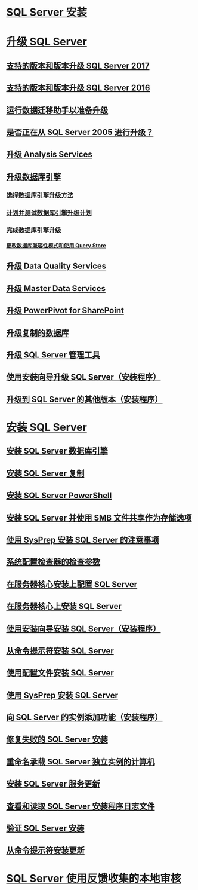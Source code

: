 # [SQL Server 安装](installation-for-sql-server.md)  
# [升级 SQL Server](upgrade-sql-server.md)  
## [支持的版本和版本升级 SQL Server 2017](supported-version-and-edition-upgrades-2017.md)  
## [支持的版本和版本升级 SQL Server 2016](supported-version-and-edition-upgrades.md)  
## [运行数据迁移助手以准备升级](prepare-for-upgrade-by-running-data-migration-assistant.md)  
## [是否正在从 SQL Server 2005 进行升级？](are-you-upgrading-from-sql-server-2005.md)  
## [升级 Analysis Services](upgrade-analysis-services.md)  
## [升级数据库引擎](upgrade-database-engine.md)  
### [选择数据库引擎升级方法](choose-a-database-engine-upgrade-method.md)  
### [计划并测试数据库引擎升级计划](plan-and-test-the-database-engine-upgrade-plan.md)  
### [完成数据库引擎升级](complete-the-database-engine-upgrade.md)  
#### [更改数据库兼容性模式和使用 Query Store](change-the-database-compatibility-mode-and-use-the-query-store.md)  
## [升级 Data Quality Services](upgrade-data-quality-services.md)  
## [升级 Master Data Services](upgrade-master-data-services.md)  
## [升级 PowerPivot for SharePoint](upgrade-power-pivot-for-sharepoint.md)  
## [升级复制的数据库](upgrade-replicated-databases.md)  
## [升级 SQL Server 管理工具](upgrade-sql-server-management-tools.md)  
## [使用安装向导升级 SQL Server（安装程序）](upgrade-sql-server-using-the-installation-wizard-setup.md)  
## [升级到 SQL Server 的其他版本（安装程序）](upgrade-to-a-different-edition-of-sql-server-setup.md)  
# [安装 SQL Server](install-sql-server.md)  
## [安装 SQL Server 数据库引擎](install-sql-server-database-engine.md)  
## [安装 SQL Server 复制](install-sql-server-replication.md)  
## [安装 SQL Server PowerShell](install-sql-server-powershell.md)  
## [安装 SQL Server 并使用 SMB 文件共享作为存储选项](install-sql-server-with-smb-fileshare-as-a-storage-option.md)  
## [使用 SysPrep 安装 SQL Server 的注意事项](considerations-for-installing-sql-server-using-sysprep.md)  
## [系统配置检查器的检查参数](check-parameters-for-the-system-configuration-checker.md)  
## [在服务器核心安装上配置 SQL Server](configure-sql-server-on-a-server-core-installation.md)  
## [在服务器核心上安装 SQL Server](install-sql-server-on-server-core.md)  
## [使用安装向导安装 SQL Server（安装程序）](install-sql-server-from-the-installation-wizard-setup.md)
## [从命令提示符安装 SQL Server](install-sql-server-from-the-command-prompt.md)  
## [使用配置文件安装 SQL Server](install-sql-server-using-a-configuration-file.md)  
## [使用 SysPrep 安装 SQL Server](install-sql-server-using-sysprep.md)  
## [向 SQL Server 的实例添加功能（安装程序）](add-features-to-an-instance-of-sql-server-setup.md)  
## [修复失败的 SQL Server 安装](repair-a-failed-sql-server-installation.md)  
## [重命名承载 SQL Server 独立实例的计算机](rename-a-computer-that-hosts-a-stand-alone-instance-of-sql-server.md)  
## [安装 SQL Server 服务更新](install-sql-server-servicing-updates.md)  
## [查看和读取 SQL Server 安装程序日志文件](view-and-read-sql-server-setup-log-files.md)  
## [验证 SQL Server 安装](validate-a-sql-server-installation.md)  
## [从命令提示符安装更新](installing-updates-from-the-command-prompt.md)  
# [SQL Server 使用反馈收集的本地审核](local-audit-for-sql-server-usage-feedback-collection.md)  
